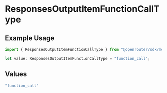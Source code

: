 # ResponsesOutputItemFunctionCallType

## Example Usage

```typescript
import { ResponsesOutputItemFunctionCallType } from "@openrouter/sdk/models";

let value: ResponsesOutputItemFunctionCallType = "function_call";
```

## Values

```typescript
"function_call"
```